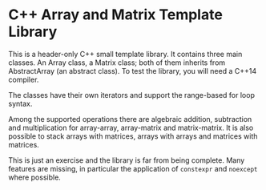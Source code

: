 # C++ Array and Matrix Template Library

This is a header-only C++ small template library. 
It contains three main classes. An Array class, a Matrix class; both of them inherits from AbstractArray (an abstract class).
To test the library,  you will need a C++14 compiler.

The classes have their own iterators and support the range-based for
loop syntax.

Among the supported operations there are algebraic addition, subtraction and multiplication for array-array, array-matrix and matrix-matrix. It is also possible to stack arrays with matrices, arrays with arrays and matrices with matrices.

This is just an exercise and the library is far from being complete. Many features are missing, in particular the application of `constexpr` and `noexcept` where possible.
